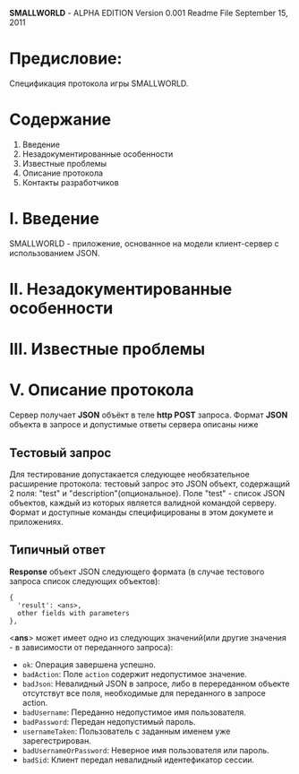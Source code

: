 **SMALLWORLD** - ALPHA EDITION
Version 0.001
Readme File
September 15, 2011


Предисловие:
===================

Спецификация протокола игры SMALLWORLD.

Содержание
=================

1. Введение
1. Незадокументированные особенности
1. Известные проблемы
1. Описание протокола
1. Контакты разработчиков


I. Введение
===============
SMALLWORLD - приложение, основанное на модели клиент-сервер с
использованием JSON.

II. Незадокументированные особенности
=========================


III. Известные проблемы
=================

V.  Описание протокола
========================
Сервер получает **JSON** объёкт в теле **http POST** запроса. Формат
**JSON** объекта в запросе и допустимые ответы сервера описаны ниже

Тестовый запрос
----------
Для тестирование допустакается следующее необязательное расширение
протокола:
тестовый запрос это JSON объект, содержащий 2 поля: "test" и
"description"(опциональное). Поле "test" - список JSON объектов, каждый из которых является валидной
командой серверу. Формат и доступные команды специфицированы в этом
докумете и приложениях.

Типичный ответ
-----------------
**Response** объект JSON следующего формата (в случае тестового
запроса список следующих объектов):

    {
      'result': <ans>,
      other fields with parameters 
    },

<**ans**> может имеет одно из следующих значений(или другие значения -
в зависимости от переданного запроса):

* `ok`: Операция завершена успешно. 
* `badAction`: Поле `action` содержит недопустимое значение.
* `badJson`: Невалидный JSON в запросе, либо в перереданном объекте
отсутствут все поля, необходимые для переданного в запросе action.
* `badUsername`: Переданно недопустимое имя пользователя.
* `badPassword`: Передан недопустимый пароль.
* `usernameTaken`: Пользователь с заданным именем уже зарегестрирован.
* `badUsernameOrPassword`: Неверное имя пользователя или пароль.
* `badSid`: Клиент передал невалидный идентефикатор сессии.
